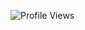<!--START_SECTION:waka-->
![Profile Views](http://img.shields.io/badge/Profile%20Views-3-blue)


<!--END_SECTION:waka-->
